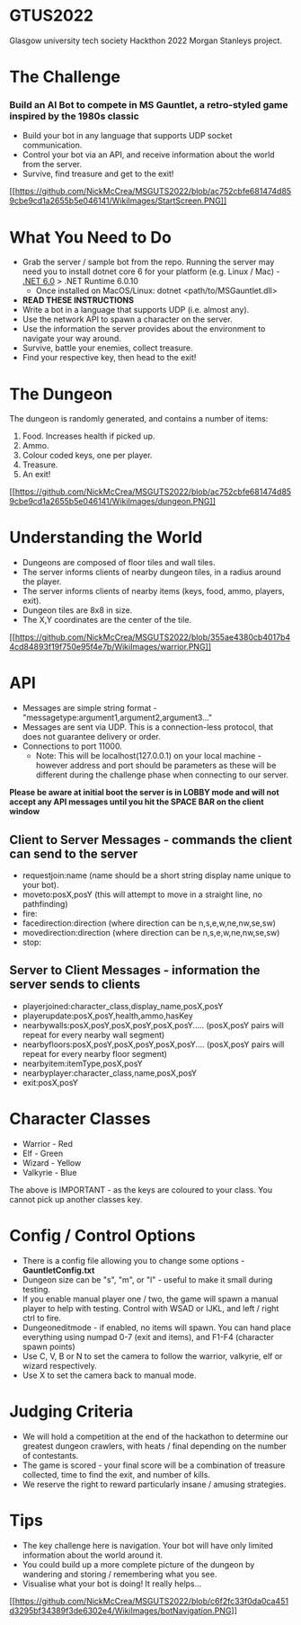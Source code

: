 # GTUS2022

Glasgow university tech society Hackthon 2022 
Morgan Stanleys project.

# The Challenge

### Build an AI Bot to compete in MS Gauntlet, a retro-styled game inspired by the 1980s classic 

* Build your bot in any language that supports UDP socket communication.
* Control your bot via an API, and receive information about the world from the server. 
* Survive, find treasure and get to the exit!
 
[[https://github.com/NickMcCrea/MSGUTS2022/blob/ac752cbfe681474d859cbe9cd1a2655b5e046141/WikiImages/StartScreen.PNG]]

# What You Need to Do

* Grab the server / sample bot from the repo. Running the server may need you to install dotnet core 6 for your platform (e.g. Linux / Mac) - [.NET 6.0](https://dotnet.microsoft.com/en-us/download/dotnet/6.0) > .NET Runtime 6.0.10
  * Once installed on MacOS/Linux: dotnet <path/to/MSGauntlet.dll>
* **READ THESE INSTRUCTIONS**
* Write a bot in a language that supports UDP (i.e. almost any). 
* Use the network API to spawn a character on the server. 
* Use the information the server provides about the environment to navigate your way around.
* Survive, battle your enemies, collect treasure.
* Find your respective key, then head to the exit! 


# The Dungeon

The dungeon is randomly generated, and contains a number of items:
1. Food. Increases health if picked up.
2. Ammo. 
3. Colour coded keys, one per player.
4. Treasure.
5. An exit!

[[https://github.com/NickMcCrea/MSGUTS2022/blob/ac752cbfe681474d859cbe9cd1a2655b5e046141/WikiImages/dungeon.PNG]]


# Understanding the World

* Dungeons are composed of floor tiles and wall tiles. 
* The server informs clients of nearby dungeon tiles, in a radius around the player.
* The server informs clients of nearby items (keys, food, ammo, players, exit). 
* Dungeon tiles are 8x8 in size. 
* The X,Y coordinates are the center of the tile. 

[[https://github.com/NickMcCrea/MSGUTS2022/blob/355ae4380cb4017b44cd84893f19f750e95f4e7b/WikiImages/warrior.PNG]]

# API

* Messages are simple string format - "messagetype:argument1,argument2,argument3..."
* Messages are sent via UDP. This is a connection-less protocol, that does not guarantee delivery or order. 
* Connections to port 11000.
  * Note: This will be localhost(127.0.0.1) on your local machine - however address and port should be parameters as these will be different during the challenge phase when connecting to our server.

**Please be aware at initial boot the server is in LOBBY mode and will not accept any API messages until you hit the SPACE BAR on the client window**

## Client to Server Messages - commands the client can send to the server



* requestjoin:name  (name should be a short string display name unique to your bot). 
* moveto:posX,posY (this will attempt to move in a straight line, no pathfinding)
* fire:
* facedirection:direction (where direction can be n,s,e,w,ne,nw,se,sw)
* movedirection:direction (where direction can be n,s,e,w,ne,nw,se,sw)
* stop:


## Server to Client Messages - information the server sends to clients

* playerjoined:character_class,display_name,posX,posY
* playerupdate:posX,posY,health,ammo,hasKey
* nearbywalls:posX,posY,posX,posY,posX,posY.....  (posX,posY pairs will repeat for every nearby wall segment)
* nearbyfloors:posX,posY,posX,posY,posX,posY....  (posX,posY pairs will repeat for every nearby floor segment)
* nearbyitem:itemType,posX,posY
* nearbyplayer:character_class,name,posX,posY
* exit:posX,posY

# Character Classes

* Warrior - Red
* Elf - Green
* Wizard - Yellow
* Valkyrie - Blue

The above is IMPORTANT - as the keys are coloured to your class. You cannot pick up another classes key.

# Config / Control Options

* There is a config file allowing you to change some options - **GauntletConfig.txt**
* Dungeon size can be "s", "m", or "l" - useful to make it small during testing.
* If you enable manual player one / two, the game will spawn a manual player to help with testing. Control with WSAD or IJKL, and left / right ctrl to fire. 
* Dungeoneditmode - if enabled, no items will spawn. You can hand place everything using numpad 0-7 (exit and items), and F1-F4 (character spawn points)
* Use C, V, B or N to set the camera to follow the warrior, valkyrie, elf or wizard respectively. 
* Use X to set the camera back to manual mode. 

# Judging Criteria

* We will hold a competition at the end of the hackathon to determine our greatest dungeon crawlers, with heats / final depending on the number of contestants.
* The game is scored - your final score will be a combination of treasure collected, time to find the exit, and number of kills. 
* We reserve the right to reward particularly insane / amusing strategies.


# Tips

* The key challenge here is navigation. Your bot will have only limited information about the world around it.
* You could build up a more complete picture of the dungeon by wandering and storing / remembering what you see. 
* Visualise what your bot is doing! It really helps...

[[https://github.com/NickMcCrea/MSGUTS2022/blob/c6f2fc33f0da0ca451d3295bf34389f3de6302e4/WikiImages/botNavigation.PNG]]
